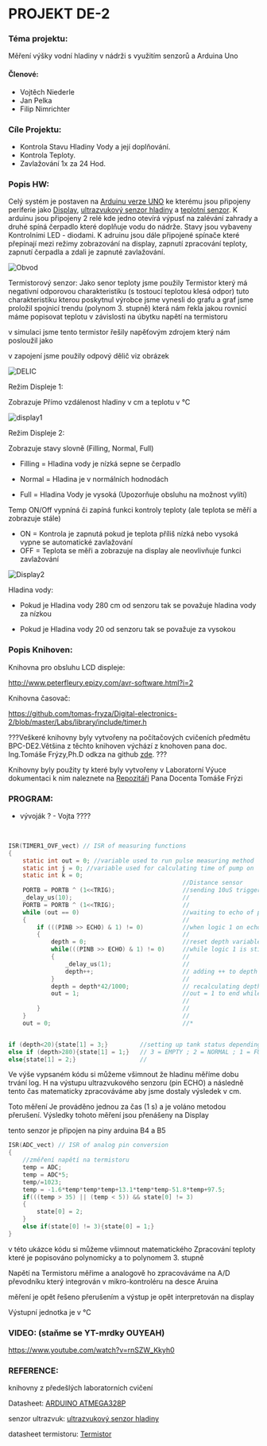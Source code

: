 # PROJEKT DE-2

### Téma projektu:

Měření výšky vodní hladiny v nádrži s využitím senzorů a Arduina Uno

#### Členové:


- Vojtěch Niederle
- Jan Pelka
- Filip Nimrichter



### Cíle Projektu:

- Kontrola Stavu Hladiny Vody a její doplňování.
- Kontrola Teploty.
- Zavlažování 1x za 24 Hod.

### Popis HW:

Celý systém je postaven na  [Arduinu verze UNO](https://store.arduino.cc/products/arduino-uno-rev3/) ke kterému jsou připojeny periferie jako [Display](https://www.sparkfun.com/datasheets/LCD/HD44780.pdf), [ultrazvukový senzor hladiny](https://cdn.sparkfun.com/datasheets/Sensors/Proximity/HCSR04.pdf) a [teplotní senzor](https://www.gme.cz/termistor-ntc-b57164k0103k). K arduinu jsou připojeny 2 relé kde jedno otevírá výpusť na zalévání zahrady a druhé spíná čerpadlo které doplňuje vodu do nádrže. Stavy jsou vybaveny Kontrolními LED - diodami. K adruinu jsou dále připojené spínače které přepínají mezi režimy zobrazování na display, zapnutí zpracování teploty, zapnutí čerpadla a zdali je zapnuté zavlažování.

![Obvod](https://github.com/jamo796/DE2-Projekt/blob/main/img/Obvod.jpg)

Termistorový senzor:
Jako senor teploty jsme použily Termistor který má negativní odporovou charakteristiku (s tostoucí teplotou klesá odpor)
tuto charakteristiku kterou poskytnul výrobce jsme vynesli do grafu a graf jsme proložil spojnicí trendu (polynom 3. stupně) 
která nám řekla jakou rovnicí máme popisovat teplotu v závislosti na  úbytku napětí na termistoru

v simulaci jsme tento termistor řešily napěťovým zdrojem který nám posloužil jako 

v zapojení jsme použily odpový dělič viz obrázek

![DELIC](img/DELIC.jpg)




Režim Displeje 1:

Zobrazuje Přímo vzdálenost hladiny v cm a teplotu v °C

![display1](https://github.com/jamo796/DE2-Projekt/blob/main/img/display1.jpg)



Režim Displeje 2:

Zobrazuje stavy slovně (Filling, Normal, Full)

- Filling = Hladina vody je nízká sepne se čerpadlo

- Normal = Hladina je v normálních hodnodách

- Full = Hladina Vody je vysoká (Upozorňuje obsluhu na možnost vylítí)

Temp ON/Off vypníná či zapíná funkci kontroly teploty (ale teplota se měří a zobrazuje stále)
- ON = Kontrola je zapnutá pokud je teplota příliš nízká nebo vysoká vypne se automatické zavlažování
- OFF = Teplota se měři a zobrazuje na display ale neovlivňuje funkci zavlažování 

![Display2](https://github.com/jamo796/DE2-Projekt/blob/main/img/display2.jpg)



Hladina vody:

- Pokud je Hladina vody 280 cm od senzoru tak se považuje hladina vody za nízkou

- Pokud je Hladina vody 20 od senzoru tak se považuje za vysokou 





### Popis Knihoven:

Knihovna pro obsluhu LCD displeje:

http://www.peterfleury.epizy.com/avr-software.html?i=2

Knihovna časovač:

https://github.com/tomas-fryza/Digital-electronics-2/blob/master/Labs/library/include/timer.h


???Veškeré knihovny byly vytvořeny na počítačových cvičeních předmětu BPC-DE2.Většina z těchto knihoven výchází z
knohoven pana
doc. Ing.Tomáše Frýzy,Ph.D odkza na github [zde](https://github.com/tomas-fryza/Digital-electronics-2/).
???

Knihovny byly použity ty které byly vytvořeny v Laboratorní Výuce dokumentaci k nim naleznete na [Repozitáři](https://github.com/tomas-fryza/Digital-electronics-2/) Pana Docenta Tomáše Frýzi 







### PROGRAM:

- vývoják ? - Vojta ????


​	

```c
ISR(TIMER1_OVF_vect) // ISR of measuring functions
{
	static int out = 0; //variable used to run pulse measuring method
	static int j = 0; //variable used for calculating time of pump on
    static int k = 0; 
	                                             //Distance sensor
	PORTB = PORTB ^ (1<<TRIG);                   //sending 10uS trigger pulse
	_delay_us(10);                               //
	PORTB = PORTB ^ (1<<TRIG);                   //
	while (out == 0)                             //waiting to echo of pulse
	{                                            //
		if (((PINB >> ECHO) & 1) != 0)           //when logic 1 on echo pin received
		{                                        //
			depth = 0;                           //reset depth variable
			while(((PINB >> ECHO) & 1) != 0)     //while logic 1 is still on pin ECHO
			{                                    //
				_delay_us(1);                    //
				depth++;                         // adding ++ to depth variable every 1uS when echo is still logic 1
			}                                    //
			depth = depth*42/1000;               // recalculating depth from echo pulse width 
			out = 1;                             //out = 1 to end while loop
                                                 //
		}                                        //
	}                                            //
	out = 0;                                     //*


if (depth<20){state[1] = 3;}         //setting up tank status depending on the depth
else if (depth>280){state[1] = 1;}   // 3 = EMPTY ; 2 = NORMAL ; 1 = FULL
else{state[1] = 2;}                  //
```

Ve výše vypsaném kódu si můžeme všimnout že hladinu měříme dobu trvání log. H na výstupu ultrazvukového senzoru (pin ECHO) a následně tento čas matematicky zpracováváme aby jsme dostaly výsledek v cm.

Toto měření Je prováděno jednou za čas (1 s) a je voláno metodou přerušení. Výsledky tohoto měření jsou přenášeny na Display 

tento senzor je připojen na piny arduina B4 a B5





```c
ISR(ADC_vect) // ISR of analog pin conversion
{
    //změření napětí na termistoru
    temp = ADC;
	temp = ADC*5;
    temp/=1023;
    temp = -1.6*temp*temp*temp+13.1*temp*temp-51.8*temp+97.5;
	if(((temp > 35) || (temp < 5)) && state[0] != 3)
	{
		state[0] = 2;
	}
    else if(state[0] != 3){state[0] = 1;} 
}
```

v této ukázce kódu si můžeme všimnout matematického Zpracování teploty které je popisováno polynomicky a to polynomem 3. stupně

Napětí na Termistoru měřime a analogově ho zpracováváme na A/D převodníku který integrován v mikro-kontroléru na desce Aruina  

měření je opět řešeno přerušením a výstup je opět interpretován na display

Výstupní jednotka je v °C 



### VIDEO: (staňme se YT-mrdky OUYEAH)

https://www.youtube.com/watch?v=rnSZW_Kkyh0



### REFERENCE:

knihovny z předešlých laboratorních cvičení

Datasheet: [ARDUINO ATMEGA328P](https://ww1.microchip.com/downloads/en/DeviceDoc/Atmel-7810-Automotive-Microcontrollers-ATmega328P_Datasheet.pdf)

senzor ultrazvuk: [ultrazvukový senzor hladiny](https://cdn.sparkfun.com/datasheets/Sensors/Proximity/HCSR04.pdf)

datasheet termistoru: [Termistor](https://www.gme.cz/termistor-ntc-b57164k0103k)
